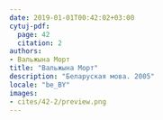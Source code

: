 ```yaml
---
date: 2019-01-01T00:42:02+03:00
cytuj-pdf:
  page: 42
  citation: 2
authors:
- Вальжына Морт
title: "Вальжына Морт"
description: "Беларуская мова. 2005"
locale: "be_BY"
images:
- cites/42-2/preview.png
---
```

